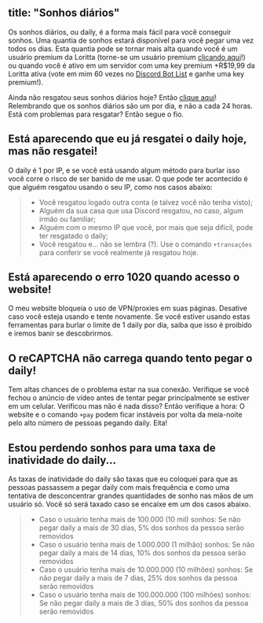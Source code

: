 title: "Sonhos diários"
---
Os sonhos diários, ou daily, é a forma mais fácil para você conseguir sonhos. Uma quantia de sonhos estará disponível para você pegar uma vez todos os dias. Esta quantia pode se tornar mais alta quando você é um usuário premium da Loritta (torne-se um usuário premium [clicando aqui](/donate)!) ou quando você é ativo em um servidor com uma key premium +R$19,99 da Loritta ativa (vote em mim 60 vezes no [Discord Bot List](https://discordbots.org/bot/loritta) e ganhe uma key premium!).

Ainda não resgatou seus sonhos diários hoje? Então [clique aqui](/daily)! Relembrando que os sonhos diários são um por dia, e não a cada 24 horas. Está com problemas para resgatar? Então segue o fio.


## Está aparecendo que eu já resgatei o daily hoje, mas não resgatei!
O daily é 1 por IP, e se você está usando algum método para burlar isso você corre o risco de ser banido de me usar. O que pode ter acontecido é que alguém resgatou usando o seu IP, como nos casos abaixo:

> * Você resgatou logado outra conta (e talvez você não tenha visto);
> * Alguém da sua casa que usa Discord resgatou, no caso, algum irmão ou familiar;
> * Alguém com o mesmo IP que você, por mais que seja difícil, pode ter resgatado o daily;
> * Você resgatou e... não se lembra (?). Use o comando `+transações` para conferir se você realmente já resgatou hoje.

## Está aparecendo o erro 1020 quando acesso o website!
O meu website bloqueia o uso de VPN/proxies em suas páginas. Desative caso você esteja usando e tente novamente. Se você estiver usando estas ferramentas para burlar o limite de 1 daily por dia, saiba que isso é proibido e iremos banir se descobrirmos.

## O reCAPTCHA não carrega quando tento pegar o daily!
Tem altas chances de o problema estar na sua conexão. Verifique se você fechou o anúncio de vídeo antes de tentar pegar principalmente se estiver em um celular. Verificou mas não é nada disso? Então verifique a hora: O website e o comando `+pay` podem ficar instáveis por volta da meia-noite pelo alto número de pessoas pegando daily. Eita!

## Estou perdendo sonhos para uma taxa de inatividade do daily...
As taxas de inatividade do daily são taxas que eu coloquei para que as pessoas passassem a pegar daily com mais frequência e como uma tentativa de desconcentrar grandes quantidades de sonho nas mãos de um usuário só. Você só será taxado caso se encaixe em um dos casos abaixo.

> * Caso o usuário tenha mais de 100.000 (10 mil) sonhos: Se não pegar daily a mais de 30 dias, 5% dos sonhos da pessoa serão removidos
> * Caso o usuário tenha mais de 1.000.000 (1 milhão) sonhos: Se não pegar daily a mais de 14 dias, 10% dos sonhos da pessoa serão removidos
> * Caso o usuário tenha mais de 10.000.000 (10 milhões) sonhos: Se não pegar daily a mais de 7 dias, 25% dos sonhos da pessoa serão removidos
> * Caso o usuário tenha mais de 100.000.000 (100 milhões) sonhos: Se não pegar daily a mais de 3 dias, 50% dos sonhos da pessoa serão removidos

